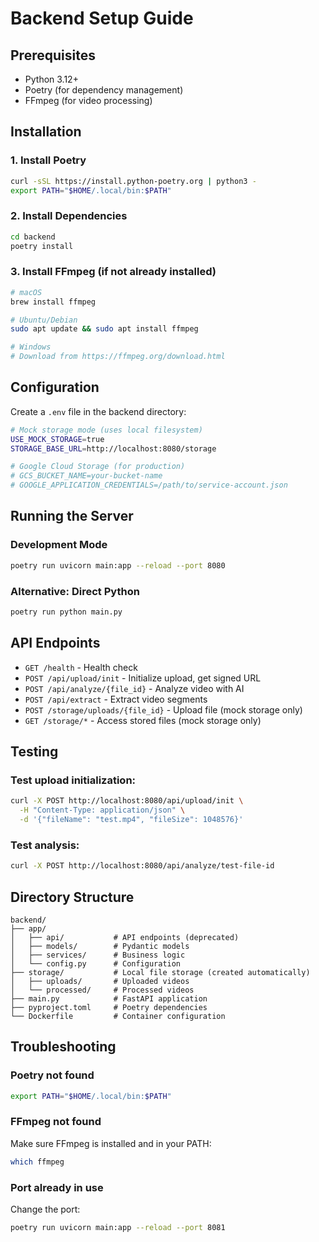 # Backend Setup Guide

## Prerequisites
- Python 3.12+
- Poetry (for dependency management)
- FFmpeg (for video processing)

## Installation

### 1. Install Poetry
```bash
curl -sSL https://install.python-poetry.org | python3 -
export PATH="$HOME/.local/bin:$PATH"
```

### 2. Install Dependencies
```bash
cd backend
poetry install
```

### 3. Install FFmpeg (if not already installed)
```bash
# macOS
brew install ffmpeg

# Ubuntu/Debian
sudo apt update && sudo apt install ffmpeg

# Windows
# Download from https://ffmpeg.org/download.html
```

## Configuration

Create a `.env` file in the backend directory:
```bash
# Mock storage mode (uses local filesystem)
USE_MOCK_STORAGE=true
STORAGE_BASE_URL=http://localhost:8080/storage

# Google Cloud Storage (for production)
# GCS_BUCKET_NAME=your-bucket-name
# GOOGLE_APPLICATION_CREDENTIALS=/path/to/service-account.json
```

## Running the Server

### Development Mode
```bash
poetry run uvicorn main:app --reload --port 8080
```

### Alternative: Direct Python
```bash
poetry run python main.py
```

## API Endpoints

- `GET /health` - Health check
- `POST /api/upload/init` - Initialize upload, get signed URL
- `POST /api/analyze/{file_id}` - Analyze video with AI
- `POST /api/extract` - Extract video segments
- `POST /storage/uploads/{file_id}` - Upload file (mock storage only)
- `GET /storage/*` - Access stored files (mock storage only)

## Testing

### Test upload initialization:
```bash
curl -X POST http://localhost:8080/api/upload/init \
  -H "Content-Type: application/json" \
  -d '{"fileName": "test.mp4", "fileSize": 1048576}'
```

### Test analysis:
```bash
curl -X POST http://localhost:8080/api/analyze/test-file-id
```

## Directory Structure
```
backend/
├── app/
│   ├── api/           # API endpoints (deprecated)
│   ├── models/        # Pydantic models
│   ├── services/      # Business logic
│   └── config.py      # Configuration
├── storage/           # Local file storage (created automatically)
│   ├── uploads/       # Uploaded videos
│   └── processed/     # Processed videos
├── main.py            # FastAPI application
├── pyproject.toml     # Poetry dependencies
└── Dockerfile         # Container configuration
```

## Troubleshooting

### Poetry not found
```bash
export PATH="$HOME/.local/bin:$PATH"
```

### FFmpeg not found
Make sure FFmpeg is installed and in your PATH:
```bash
which ffmpeg
```

### Port already in use
Change the port:
```bash
poetry run uvicorn main:app --reload --port 8081
```